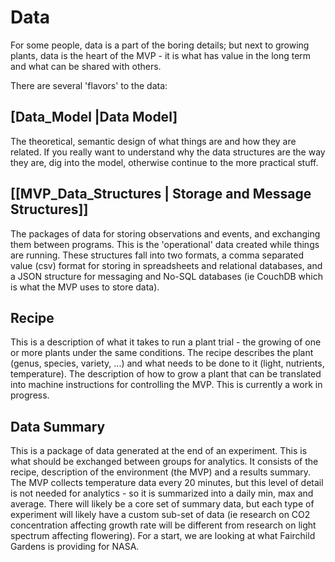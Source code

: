 # Data
For some people, data is a part of the boring details; but next to growing plants, data is the heart of the MVP - it is what has value in the long term and what can be shared with others.

There are several 'flavors' to the data:
## [Data_Model |Data Model]
The theoretical, semantic design of what things are and how they are related.  If you really want to understand why the data structures are the way they are, dig into the model, otherwise continue to the more practical stuff.

## [[MVP_Data_Structures | Storage and Message Structures]]
The packages of data for storing observations and events, and exchanging them between programs.  This is the 'operational' data created while things are running.  These structures fall into two formats, a comma separated value (csv) format for storing in spreadsheets and relational databases, and a JSON structure for messaging and No-SQL databases (ie CouchDB which is what the MVP uses to store data).

## Recipe
This is a description of what it takes to run a plant trial - the growing of one or more plants under the same conditions.  The recipe describes the plant (genus, species, variety, ...) and what needs to be done to it (light, nutrients, temperature).  The description of how to grow a plant that can be translated into machine instructions for controlling the MVP.  This is currently a work in progress.

## Data Summary
This is a package of data generated at the end of an experiment.  This is what should be exchanged between groups for analytics.  It consists of the recipe, description of the environment (the MVP) and a results summary.  The MVP collects temperature data every 20 minutes, but this level of detail is not needed for analytics - so it is summarized into a daily min, max and average.  There will likely be a core set of summary data, but each type of experiment will likely have a custom sub-set of data (ie research on CO2 concentration affecting growth rate will be different from research on light spectrum affecting flowering).  For a start, we are looking at what Fairchild Gardens is providing for NASA. 

